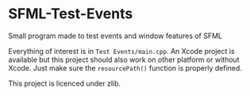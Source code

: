 # SFML-Test-Events

Small program made to test events and window features of SFML

Everything of interest is in `Test Events/main.cpp`. An Xcode project is
available but this project should also work on other platform or without
Xcode. Just make sure the `resourcePath()` function is properly defined.

This project is licenced under zlib.

